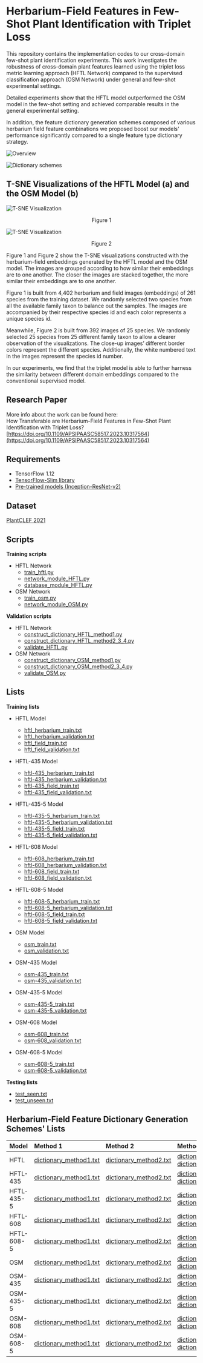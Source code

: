# Herbarium-Field Features in Few-Shot Plant Identification with Triplet Loss

This repository contains the implementation codes to our cross-domain few-shot plant identification experiments. This work investigates the robustness of cross-domain plant features learned using the triplet loss metric learning approach (HFTL Network) compared to the supervised classification approach (OSM Network) under general and few-shot experimental settings. 

Detailed experiments show that the HFTL model outperformed the OSM model in the few-shot setting and achieved comparable results in the general experimental setting. 

In addition, the feature dictionary generation schemes composed of various herbarium field feature combinations we proposed boost our models’ performance significantly compared to a single feature type dictionary strategy.

![Overview](https://github.com/NeuonAI/hftl_fewshot/blob/51bfc5afde979c6286e9a8af2ca0d714ea01f735/static/overview_revised.jpg)

![Dictionary schemes](https://github.com/NeuonAI/hftl_fewshot/blob/42474222f539ed9b10c602b36c99e8fee8da735d/static/dictionary_schemes.png)

## T-SNE Visualizations of the HFTL Model (a) and the OSM Model (b)
![T-SNE Visualization](https://github.com/NeuonAI/hftl_fewshot/blob/51bfc5afde979c6286e9a8af2ca0d714ea01f735/static/tsne_608-5.jpg)
<p align="center"> Figure 1</p>

![T-SNE Visualization](https://github.com/NeuonAI/hftl_fewshot/blob/51bfc5afde979c6286e9a8af2ca0d714ea01f735/static/tsne_608-5_tiles.jpg)
<p align="center"> Figure 2</p>

Figure 1 and Figure 2 show the T-SNE visualizations constructed with the herbarium-field embeddings generated by the HFTL model and the OSM model.
The images are grouped according to how similar their embeddings are to one another. The closer the images are stacked together, the more similar their embeddings are to one another.

Figure 1 is built from 4,402 herbarium and field images (embeddings) of 261 species from the training dataset. We randomly selected two species from all the available family taxon to balance out the samples.
The images are accompanied by their respective species id and each color represents a unique species id.

Meanwhile, Figure 2 is built from 392 images of 25 species. We randomly selected 25 species from 25 different family taxon to allow a clearer observation of the visualizations.
The close-up images’ different border colors represent the different species. Additionally, the white numbered text in the images represent the species id number.

In our experiments, we find that the triplet model is able to further harness the similarity between different domain embeddings compared to the conventional supervised model.




## Research Paper
More info about the work can be found here: <br>
How Transferable are Herbarium-Field Features in Few-Shot Plant Identification with Triplet Loss?
[https://doi.org/10.1109/APSIPAASC58517.2023.10317564](https://doi.org/10.1109/APSIPAASC58517.2023.10317564)


## Requirements
- TensorFlow 1.12
- [TensorFlow-Slim library](https://github.com/tensorflow/models/tree/r1.12.0/research/slim)
- [Pre-trained models (Inception-ResNet-v2)](https://github.com/tensorflow/models/tree/r1.12.0/research/slim#pre-trained-models)


## Dataset
[PlantCLEF 2021](https://www.aicrowd.com/challenges/lifeclef-2021-plant)

## Scripts
**Training scripts**
- HFTL Network
  - [train_hftl.py](https://github.com/NeuonAI/hftl_fewshot/blob/51bfc5afde979c6286e9a8af2ca0d714ea01f735/scripts/train/train_hftl.py)
  - [network_module_HFTL.py](https://github.com/NeuonAI/hftl_fewshot/blob/51bfc5afde979c6286e9a8af2ca0d714ea01f735/scripts/train/network_module_HFTL.py)
  - [database_module_HFTL.py](https://github.com/NeuonAI/hftl_fewshot/blob/51bfc5afde979c6286e9a8af2ca0d714ea01f735/scripts/train/database_module_HFTL.py)
- OSM Network
  - [train_osm.py](https://github.com/NeuonAI/hftl_fewshot/blob/51bfc5afde979c6286e9a8af2ca0d714ea01f735/scripts/train/train_osm.py)
  - [network_module_OSM.py](https://github.com/NeuonAI/hftl_fewshot/blob/51bfc5afde979c6286e9a8af2ca0d714ea01f735/scripts/train/network_module_OSM.py)

**Validation scripts**
- HFTL Network
  - [construct_dictionary_HFTL_method1.py](https://github.com/NeuonAI/hftl_fewshot/blob/51bfc5afde979c6286e9a8af2ca0d714ea01f735/scripts/test/construct_dictionary_HFTL_method1.py)
  - [construct_dictionary_HFTL_method2_3_4.py](https://github.com/NeuonAI/hftl_fewshot/blob/51bfc5afde979c6286e9a8af2ca0d714ea01f735/scripts/test/construct_dictionary_HFTL_method2_3_4.py)
  - [validate_HFTL.py](https://github.com/NeuonAI/hftl_fewshot/blob/51bfc5afde979c6286e9a8af2ca0d714ea01f735/scripts/test/validate_HFTL.py)
- OSM Network
  - [construct_dictionary_OSM_method1.py](https://github.com/NeuonAI/hftl_fewshot/blob/51bfc5afde979c6286e9a8af2ca0d714ea01f735/scripts/test/construct_dictionary_OSM_method1.py)
  - [construct_dictionary_OSM_method2_3_4.py](https://github.com/NeuonAI/hftl_fewshot/blob/51bfc5afde979c6286e9a8af2ca0d714ea01f735/scripts/test/construct_dictionary_OSM_method2_3_4.py)
  - [validate_OSM.py](https://github.com/NeuonAI/hftl_fewshot/blob/51bfc5afde979c6286e9a8af2ca0d714ea01f735/scripts/test/validate_OSM.py)
  
## Lists
**Training lists**
- HFTL Model
  - [hftl_herbarium_train.txt](https://github.com/NeuonAI/hftl_fewshot/blob/51bfc5afde979c6286e9a8af2ca0d714ea01f735/lists/hftl_herbarium_train.txt)
  - [hftl_herbarium_validation.txt](https://github.com/NeuonAI/hftl_fewshot/blob/51bfc5afde979c6286e9a8af2ca0d714ea01f735/lists/hftl_herbarium_validation.txt)
  - [hftl_field_train.txt](https://github.com/NeuonAI/hftl_fewshot/blob/51bfc5afde979c6286e9a8af2ca0d714ea01f735/lists/hftl_field_train.txt)
  - [hftl_field_validation.txt](https://github.com/NeuonAI/hftl_fewshot/blob/51bfc5afde979c6286e9a8af2ca0d714ea01f735/lists/hftl_field_validation.txt)

- HFTL-435 Model
  - [hftl-435_herbarium_train.txt](https://github.com/NeuonAI/hftl_fewshot/blob/51bfc5afde979c6286e9a8af2ca0d714ea01f735/lists/hftl-435_herbarium_train.txt)
  - [hftl-435_herbarium_validation.txt](https://github.com/NeuonAI/hftl_fewshot/blob/51bfc5afde979c6286e9a8af2ca0d714ea01f735/lists/hftl-435_herbarium_validation.txt)
  - [hftl-435_field_train.txt](https://github.com/NeuonAI/hftl_fewshot/blob/51bfc5afde979c6286e9a8af2ca0d714ea01f735/lists/hftl-435_field_train.txt)
  - [hftl-435_field_validation.txt](https://github.com/NeuonAI/hftl_fewshot/blob/51bfc5afde979c6286e9a8af2ca0d714ea01f735/lists/hftl-435_field_validation.txt)

 - HFTL-435-5 Model
   - [hftl-435-5_herbarium_train.txt](https://github.com/NeuonAI/hftl_fewshot/blob/51bfc5afde979c6286e9a8af2ca0d714ea01f735/lists/hftl-435-5_herbarium_train.txt)
   - [hftl-435-5_herbarium_validation.txt](https://github.com/NeuonAI/hftl_fewshot/blob/51bfc5afde979c6286e9a8af2ca0d714ea01f735/lists/hftl-435-5_herbarium_validation.txt)
   - [hftl-435-5_field_train.txt](https://github.com/NeuonAI/hftl_fewshot/blob/51bfc5afde979c6286e9a8af2ca0d714ea01f735/lists/hftl-435-5_field_train.txt)
   - [hftl-435-5_field_validation.txt](https://github.com/NeuonAI/hftl_fewshot/blob/51bfc5afde979c6286e9a8af2ca0d714ea01f735/lists/hftl-435-5_field_validation.txt)

- HFTL-608 Model
  - [hftl-608_herbarium_train.txt](https://github.com/NeuonAI/hftl_fewshot/blob/51bfc5afde979c6286e9a8af2ca0d714ea01f735/lists/hftl-608_herbarium_train.txt)
  - [hftl-608_herbarium_validation.txt](https://github.com/NeuonAI/hftl_fewshot/blob/51bfc5afde979c6286e9a8af2ca0d714ea01f735/lists/hftl-608_herbarium_validation.txt)
  - [hftl-608_field_train.txt](https://github.com/NeuonAI/hftl_fewshot/blob/51bfc5afde979c6286e9a8af2ca0d714ea01f735/lists/hftl-608_field_train.txt)
  - [hftl-608_field_validation.txt](https://github.com/NeuonAI/hftl_fewshot/blob/51bfc5afde979c6286e9a8af2ca0d714ea01f735/lists/hftl-608_field_validation.txt)

- HFTL-608-5 Model
  - [hftl-608-5_herbarium_train.txt](https://github.com/NeuonAI/hftl_fewshot/blob/51bfc5afde979c6286e9a8af2ca0d714ea01f735/lists/hftl-608-5_herbarium_train.txt)
  - [hftl-608-5_herbarium_validation.txt](https://github.com/NeuonAI/hftl_fewshot/blob/51bfc5afde979c6286e9a8af2ca0d714ea01f735/lists/hftl-608-5_herbarium_validation.txt)
  - [hftl-608-5_field_train.txt](https://github.com/NeuonAI/hftl_fewshot/blob/51bfc5afde979c6286e9a8af2ca0d714ea01f735/lists/hftl-608-5_field_train.txt)
  - [hftl-608-5_field_validation.txt](https://github.com/NeuonAI/hftl_fewshot/blob/51bfc5afde979c6286e9a8af2ca0d714ea01f735/lists/hftl-608-5_field_validation.txt)

- OSM Model
  - [osm_train.txt](https://github.com/NeuonAI/hftl_fewshot/blob/51bfc5afde979c6286e9a8af2ca0d714ea01f735/lists/osm_train.txt)
  - [osm_validation.txt](https://github.com/NeuonAI/hftl_fewshot/blob/51bfc5afde979c6286e9a8af2ca0d714ea01f735/lists/osm_validation.txt)

- OSM-435 Model
  - [osm-435_train.txt](https://github.com/NeuonAI/hftl_fewshot/blob/51bfc5afde979c6286e9a8af2ca0d714ea01f735/lists/osm-435_train.txt)
  - [osm-435_validation.txt](https://github.com/NeuonAI/hftl_fewshot/blob/51bfc5afde979c6286e9a8af2ca0d714ea01f735/lists/osm-435_validation.txt)

- OSM-435-5 Model
  - [osm-435-5_train.txt](https://github.com/NeuonAI/hftl_fewshot/blob/51bfc5afde979c6286e9a8af2ca0d714ea01f735/lists/osm-435-5_train.txt)
  - [osm-435-5_validation.txt](https://github.com/NeuonAI/hftl_fewshot/blob/51bfc5afde979c6286e9a8af2ca0d714ea01f735/lists/osm-435-5_validation.txt)

- OSM-608 Model
  - [osm-608_train.txt](https://github.com/NeuonAI/hftl_fewshot/blob/51bfc5afde979c6286e9a8af2ca0d714ea01f735/lists/osm-608_train.txt)
  - [osm-608_validation.txt](https://github.com/NeuonAI/hftl_fewshot/blob/51bfc5afde979c6286e9a8af2ca0d714ea01f735/lists/osm-608_validation.txt)

- OSM-608-5 Model
  - [osm-608-5_train.txt](https://github.com/NeuonAI/hftl_fewshot/blob/51bfc5afde979c6286e9a8af2ca0d714ea01f735/lists/osm-608-5_train.txt)
  - [osm-608-5_validation.txt](https://github.com/NeuonAI/hftl_fewshot/blob/51bfc5afde979c6286e9a8af2ca0d714ea01f735/lists/osm-608-5_validation.txt)

**Testing lists**
- [test_seen.txt](https://github.com/NeuonAI/hftl_fewshot/blob/51bfc5afde979c6286e9a8af2ca0d714ea01f735/lists/test_seen.txt)
- [test_unseen.txt](https://github.com/NeuonAI/hftl_fewshot/blob/51bfc5afde979c6286e9a8af2ca0d714ea01f735/lists/test_unseen.txt)

## Herbarium-Field Feature Dictionary Generation Schemes' Lists
Model               |  Method 1 |  Method 2 | Method 3 | Method 4 
:-------------------------|:-------------------------|:-------------------------|:-------------------------|:-------------------------
HFTL | [dictionary_method1.txt](https://github.com/NeuonAI/hftl_fewshot/blob/51bfc5afde979c6286e9a8af2ca0d714ea01f735/dictionary/dictionary_method1.txt) | [dictionary_method2.txt](https://github.com/NeuonAI/hftl_fewshot/blob/51bfc5afde979c6286e9a8af2ca0d714ea01f735/dictionary/dictionary_method2.txt) | [dictionary_method3_herbarium.txt](https://github.com/NeuonAI/hftl_fewshot/blob/51bfc5afde979c6286e9a8af2ca0d714ea01f735/dictionary/dictionary_method3_herbarium.txt) [dictionary_method3_field.txt](https://github.com/NeuonAI/hftl_fewshot/blob/51bfc5afde979c6286e9a8af2ca0d714ea01f735/dictionary/dictionary_method3_field.txt) | [dictionary_method4_herbarium.txt](https://github.com/NeuonAI/hftl_fewshot/blob/51bfc5afde979c6286e9a8af2ca0d714ea01f735/dictionary/dictionary_method4_herbarium.txt) [dictionary_method4_field.txt](https://github.com/NeuonAI/hftl_fewshot/blob/51bfc5afde979c6286e9a8af2ca0d714ea01f735/dictionary/dictionary_method4_field.txt)
HFTL-435 | [dictionary_method1.txt](https://github.com/NeuonAI/hftl_fewshot/blob/51bfc5afde979c6286e9a8af2ca0d714ea01f735/dictionary/dictionary_method1.txt) | [dictionary_method2.txt](https://github.com/NeuonAI/hftl_fewshot/blob/51bfc5afde979c6286e9a8af2ca0d714ea01f735/dictionary/dictionary_method2.txt) | [dictionary_method3_herbarium_435.txt](https://github.com/NeuonAI/hftl_fewshot/blob/51bfc5afde979c6286e9a8af2ca0d714ea01f735/dictionary/dictionary_method3_herbarium_435.txt) [dictionary_method3_field_435.txt](https://github.com/NeuonAI/hftl_fewshot/blob/51bfc5afde979c6286e9a8af2ca0d714ea01f735/dictionary/dictionary_method3_field_435.txt) | [dictionary_method4_herbarium_435.txt](https://github.com/NeuonAI/hftl_fewshot/blob/51bfc5afde979c6286e9a8af2ca0d714ea01f735/dictionary/dictionary_method4_herbarium_435.txt) [dictionary_method4_field_435.txt](https://github.com/NeuonAI/hftl_fewshot/blob/51bfc5afde979c6286e9a8af2ca0d714ea01f735/dictionary/dictionary_method4_field_435.txt)
HFTL-435-5 | [dictionary_method1.txt](https://github.com/NeuonAI/hftl_fewshot/blob/51bfc5afde979c6286e9a8af2ca0d714ea01f735/dictionary/dictionary_method1.txt) | [dictionary_method2.txt](https://github.com/NeuonAI/hftl_fewshot/blob/51bfc5afde979c6286e9a8af2ca0d714ea01f735/dictionary/dictionary_method2.txt) | [dictionary_method3_herbarium.txt](https://github.com/NeuonAI/hftl_fewshot/blob/51bfc5afde979c6286e9a8af2ca0d714ea01f735/dictionary/dictionary_method3_herbarium.txt) [dictionary_method3_field.txt](https://github.com/NeuonAI/hftl_fewshot/blob/51bfc5afde979c6286e9a8af2ca0d714ea01f735/dictionary/dictionary_method3_field.txt) |  [dictionary_method4_herbarium.txt](https://github.com/NeuonAI/hftl_fewshot/blob/51bfc5afde979c6286e9a8af2ca0d714ea01f735/dictionary/dictionary_method4_herbarium.txt) [dictionary_method4_field.txt](https://github.com/NeuonAI/hftl_fewshot/blob/51bfc5afde979c6286e9a8af2ca0d714ea01f735/dictionary/dictionary_method4_field.txt)
HFTL-608 | [dictionary_method1.txt](https://github.com/NeuonAI/hftl_fewshot/blob/51bfc5afde979c6286e9a8af2ca0d714ea01f735/dictionary/dictionary_method1.txt) | [dictionary_method2.txt](https://github.com/NeuonAI/hftl_fewshot/blob/51bfc5afde979c6286e9a8af2ca0d714ea01f735/dictionary/dictionary_method2.txt) | [dictionary_method3_herbarium_608.txt](https://github.com/NeuonAI/hftl_fewshot/blob/51bfc5afde979c6286e9a8af2ca0d714ea01f735/dictionary/dictionary_method3_herbarium_608.txt) [dictionary_method3_field_608.txt](https://github.com/NeuonAI/hftl_fewshot/blob/51bfc5afde979c6286e9a8af2ca0d714ea01f735/dictionary/dictionary_method3_field_608.txt) | [dictionary_method4_herbarium_608.txt](https://github.com/NeuonAI/hftl_fewshot/blob/51bfc5afde979c6286e9a8af2ca0d714ea01f735/dictionary/dictionary_method4_herbarium_608.txt) [dictionary_method4_field_608.txt](https://github.com/NeuonAI/hftl_fewshot/blob/51bfc5afde979c6286e9a8af2ca0d714ea01f735/dictionary/dictionary_method4_field_608.txt)
HFTL-608-5 | [dictionary_method1.txt](https://github.com/NeuonAI/hftl_fewshot/blob/51bfc5afde979c6286e9a8af2ca0d714ea01f735/dictionary/dictionary_method1.txt) | [dictionary_method2.txt](https://github.com/NeuonAI/hftl_fewshot/blob/51bfc5afde979c6286e9a8af2ca0d714ea01f735/dictionary/dictionary_method2.txt) | [dictionary_method3_herbarium.txt](https://github.com/NeuonAI/hftl_fewshot/blob/51bfc5afde979c6286e9a8af2ca0d714ea01f735/dictionary/dictionary_method3_herbarium.txt) [dictionary_method3_field.txt](https://github.com/NeuonAI/hftl_fewshot/blob/51bfc5afde979c6286e9a8af2ca0d714ea01f735/dictionary/dictionary_method3_field.txt) | [dictionary_method4_herbarium.txt](https://github.com/NeuonAI/hftl_fewshot/blob/51bfc5afde979c6286e9a8af2ca0d714ea01f735/dictionary/dictionary_method4_herbarium.txt) [dictionary_method4_field.txt](https://github.com/NeuonAI/hftl_fewshot/blob/51bfc5afde979c6286e9a8af2ca0d714ea01f735/dictionary/dictionary_method4_field.txt)
OSM | [dictionary_method1.txt](https://github.com/NeuonAI/hftl_fewshot/blob/51bfc5afde979c6286e9a8af2ca0d714ea01f735/dictionary/dictionary_method1.txt) | [dictionary_method2.txt](https://github.com/NeuonAI/hftl_fewshot/blob/51bfc5afde979c6286e9a8af2ca0d714ea01f735/dictionary/dictionary_method2.txt) | [dictionary_method3_herbarium.txt](https://github.com/NeuonAI/hftl_fewshot/blob/51bfc5afde979c6286e9a8af2ca0d714ea01f735/dictionary/dictionary_method3_herbarium.txt) [dictionary_method3_field.txt](https://github.com/NeuonAI/hftl_fewshot/blob/51bfc5afde979c6286e9a8af2ca0d714ea01f735/dictionary/dictionary_method3_field.txt) | [dictionary_method4_herbarium.txt](https://github.com/NeuonAI/hftl_fewshot/blob/51bfc5afde979c6286e9a8af2ca0d714ea01f735/dictionary/dictionary_method4_herbarium.txt) [dictionary_method4_field.txt](https://github.com/NeuonAI/hftl_fewshot/blob/51bfc5afde979c6286e9a8af2ca0d714ea01f735/dictionary/dictionary_method4_field.txt) 
OSM-435 | [dictionary_method1.txt](https://github.com/NeuonAI/hftl_fewshot/blob/51bfc5afde979c6286e9a8af2ca0d714ea01f735/dictionary/dictionary_method1.txt) | [dictionary_method2.txt](https://github.com/NeuonAI/hftl_fewshot/blob/51bfc5afde979c6286e9a8af2ca0d714ea01f735/dictionary/dictionary_method2.txt) | [dictionary_method3_herbarium_435.txt](https://github.com/NeuonAI/hftl_fewshot/blob/51bfc5afde979c6286e9a8af2ca0d714ea01f735/dictionary/dictionary_method3_herbarium_435.txt) [dictionary_method3_field_435.txt](https://github.com/NeuonAI/hftl_fewshot/blob/51bfc5afde979c6286e9a8af2ca0d714ea01f735/dictionary/dictionary_method3_field_435.txt) | [dictionary_method4_herbarium_435.txt](https://github.com/NeuonAI/hftl_fewshot/blob/51bfc5afde979c6286e9a8af2ca0d714ea01f735/dictionary/dictionary_method4_herbarium_435.txt) [dictionary_method4_field_435.txt](https://github.com/NeuonAI/hftl_fewshot/blob/51bfc5afde979c6286e9a8af2ca0d714ea01f735/dictionary/dictionary_method4_field_435.txt)
OSM-435-5 | [dictionary_method1.txt](https://github.com/NeuonAI/hftl_fewshot/blob/51bfc5afde979c6286e9a8af2ca0d714ea01f735/dictionary/dictionary_method1.txt) | [dictionary_method2.txt](https://github.com/NeuonAI/hftl_fewshot/blob/51bfc5afde979c6286e9a8af2ca0d714ea01f735/dictionary/dictionary_method2.txt) | [dictionary_method3_herbarium.txt](https://github.com/NeuonAI/hftl_fewshot/blob/51bfc5afde979c6286e9a8af2ca0d714ea01f735/dictionary/dictionary_method3_herbarium.txt) [dictionary_method3_field.txt](https://github.com/NeuonAI/hftl_fewshot/blob/51bfc5afde979c6286e9a8af2ca0d714ea01f735/dictionary/dictionary_method3_field.txt) | [dictionary_method4_herbarium.txt](https://github.com/NeuonAI/hftl_fewshot/blob/51bfc5afde979c6286e9a8af2ca0d714ea01f735/dictionary/dictionary_method4_herbarium.txt) [dictionary_method4_field.txt](https://github.com/NeuonAI/hftl_fewshot/blob/51bfc5afde979c6286e9a8af2ca0d714ea01f735/dictionary/dictionary_method4_field.txt)
OSM-608 | [dictionary_method1.txt](https://github.com/NeuonAI/hftl_fewshot/blob/51bfc5afde979c6286e9a8af2ca0d714ea01f735/dictionary/dictionary_method1.txt) | [dictionary_method2.txt](https://github.com/NeuonAI/hftl_fewshot/blob/51bfc5afde979c6286e9a8af2ca0d714ea01f735/dictionary/dictionary_method2.txt) | [dictionary_method3_herbarium_608.txt](https://github.com/NeuonAI/hftl_fewshot/blob/51bfc5afde979c6286e9a8af2ca0d714ea01f735/dictionary/dictionary_method3_herbarium_608.txt) [dictionary_method3_field_608.txt](https://github.com/NeuonAI/hftl_fewshot/blob/51bfc5afde979c6286e9a8af2ca0d714ea01f735/dictionary/dictionary_method3_field_608.txt) | [dictionary_method4_herbarium_608.txt](https://github.com/NeuonAI/hftl_fewshot/blob/51bfc5afde979c6286e9a8af2ca0d714ea01f735/dictionary/dictionary_method4_herbarium_608.txt) [dictionary_method4_field_608.txt](https://github.com/NeuonAI/hftl_fewshot/blob/51bfc5afde979c6286e9a8af2ca0d714ea01f735/dictionary/dictionary_method4_field_608.txt)
OSM-608-5 | [dictionary_method1.txt](https://github.com/NeuonAI/hftl_fewshot/blob/51bfc5afde979c6286e9a8af2ca0d714ea01f735/dictionary/dictionary_method1.txt) | [dictionary_method2.txt](https://github.com/NeuonAI/hftl_fewshot/blob/51bfc5afde979c6286e9a8af2ca0d714ea01f735/dictionary/dictionary_method2.txt) | [dictionary_method3_herbarium.txt](https://github.com/NeuonAI/hftl_fewshot/blob/51bfc5afde979c6286e9a8af2ca0d714ea01f735/dictionary/dictionary_method3_herbarium.txt) [dictionary_method3_field.txt](https://github.com/NeuonAI/hftl_fewshot/blob/51bfc5afde979c6286e9a8af2ca0d714ea01f735/dictionary/dictionary_method3_field.txt) | [dictionary_method4_herbarium.txt](https://github.com/NeuonAI/hftl_fewshot/blob/51bfc5afde979c6286e9a8af2ca0d714ea01f735/dictionary/dictionary_method4_herbarium.txt) [dictionary_method4_field.txt](https://github.com/NeuonAI/hftl_fewshot/blob/51bfc5afde979c6286e9a8af2ca0d714ea01f735/dictionary/dictionary_method4_field.txt)

 

 
